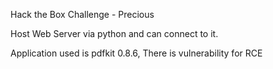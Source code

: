Hack the Box Challenge -  Precious

Host Web Server via python and can connect to it. 

Application used is pdfkit 0.8.6, There is vulnerability for RCE
